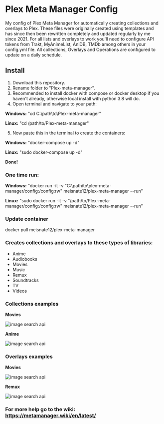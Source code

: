 # Plex Meta Manager Config

My config of Plex Meta Manager for automatically creating collections and overlays to Plex. These files were originally created using templates and has since then been rewritten completely and updated regularly by me since 2021. For all lists and overlays to work you'll need to configure API tokens from Trakt, MyAnimeList, AniDB, TMDb among others in your config.yml file. All collections, Overlays and Operations are configured to update on a daily schedule.

## Install

1. Download this repository.
2. Rename folder to "Plex-meta-manager".
3. Recommended to install docker with compose or docker desktop if you haven't already, otherwise local install with python 3.8 will do.
4. Open terminal and navigate to your path:

**Windows:** "cd C:\path\to\Plex-meta-manager"

**Linux:** "cd /path/to/Plex-meta-manager"

5. Now paste this in the terminal to create the containers:

**Windows:** "docker-compose up -d"

**Linux:** "sudo docker-compose up -d"

**Done!**

### One time run:

**Windows:** "docker run -it -v "C:\path\to\plex-meta-manager/config:/config:rw" meisnate12/plex-meta-manager --run"

**Linux:** "sudo docker run -it -v "/path/to/Plex-meta-manager/config:/config:rw" meisnate12/plex-meta-manager --run"

### Update container

docker pull meisnate12/plex-meta-manager

### Creates collections and overlays to these types of libraries:

- Anime
- Audiobooks
- Movies
- Music
- Remux
- Soundtracks
- TV
- Videos

### Collections examples

**Movies**

![image search api](https://i.imgur.com/Q6njLZ9.png)

**Anime**

![image search api](https://i.imgur.com/dbuw1Gv.png)

### Overlays examples

**Movies**

![image search api](https://i.imgur.com/ZXK0qxN.png)

**Remux**

![image search api](https://i.imgur.com/lcFOxiG.png)

### For more help go to the wiki: https://metamanager.wiki/en/latest/
